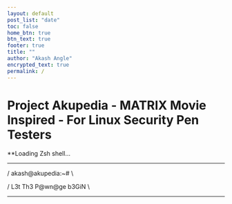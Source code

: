 ```yaml
---
layout: default
post_list: "date"
toc: false
home_btn: true
btn_text: true
footer: true
title: ""
author: "Akash Angle"
encrypted_text: true
permalink: /
---
```


# Project Akupedia - MATRIX Movie Inspired - For Linux Security Pen Testers

**Loading Zsh shell...

---

   
                                  
 /    akash@akupedia:~#   \
                       
/   L3t Th3 P@wn@ge b3GiN   \       
                             
 

---

